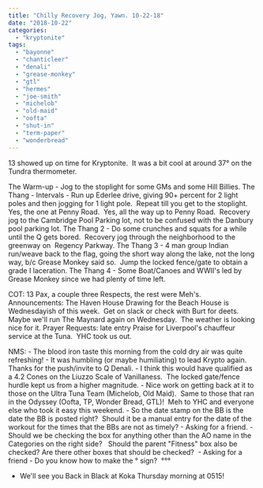 ```yaml
---
title: "Chilly Recovery Jog, Yawn. 10-22-18"
date: "2018-10-22"
categories: 
  - "kryptonite"
tags: 
  - "bayonne"
  - "chanticleer"
  - "denali"
  - "grease-monkey"
  - "gtl"
  - "hermes"
  - "joe-smith"
  - "michelob"
  - "old-maid"
  - "oofta"
  - "shut-in"
  - "term-paper"
  - "wonderbread"
---
```


13 showed up on time for Kryptonite.  It was a bit cool at around 37° on the Tundra thermometer.

The Warm-up - Jog to the stoplight for some GMs and some Hill Billies. The Thang - Intervals - Run up Ederlee drive, giving 90+ percent for 2 light poles and then jogging for 1 light pole.  Repeat till you get to the stoplight.  Yes, the one at Penny Road.  Yes, all the way up to Penny Road.  Recovery jog to the Cambridge Pool Parking lot, not to be confused with the Danbury pool parking lot. The Thang 2 - Do some crunches and squats for a while until the Q gets bored.  Recovery jog through the neighborhood to the greenway on  Regency Parkway. The Thang 3 - 4 man group Indian run/weave back to the flag, going the short way along the lake, not the long way, b/c Grease Monkey said so.  Jump the locked fence/gate to obtain a grade I laceration. The Thang 4 - Some Boat/Canoes and WWII's led by Grease Monkey since we had plenty of time left.

COT: 13 Pax, a couple three Respects, the rest were Meh's. Announcements: The Haven House Drawing for the Beach House is Wednesdayish of this week.  Get on slack or check with Burt for deets. Maybe we'll run The Maynard again on Wednesday.  The weather is looking nice for it. Prayer Requests: late entry Praise for Liverpool's chauffeur service at the Tuna.  YHC took us out.

NMS: - The blood iron taste this morning from the cold dry air was quite refreshing! - It was humbling (or maybe humiliating) to lead Krypto again.  Thanks for the push/invite to Q Denali. - I think this would have qualified as a 4.2 Cones on the Liuzzo Scale of Vanillaness.  The locked gate/fence hurdle kept us from a higher magnitude. - Nice work on getting back at it to those on the Ultra Tuna Team (Michelob, Old Maid).  Same to those that ran in the Odyssey (Oofta, TP, Wonder Bread, GTL)!  Meh to YHC and everyone else who took it easy this weekend. - So the date stamp on the BB is the date the BB is posted right?  Should it be a manual entry for the date of the workout for the times that the BBs are not as timely? - Asking for a friend. - Should we be checking the box for anything other than the AO name in the Categories on the right side?   Should the parent "Fitness" box also be checked? Are there other boxes that should be checked?  - Asking for a friend - Do you know how to make the ° sign?  °°°

- We'll see you Back in Black at Koka Thursday morning at 0515!
